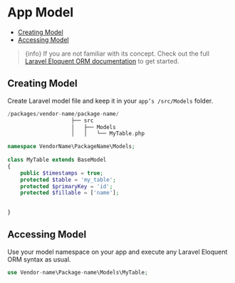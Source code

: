 # App Model

  - [Creating Model](#Creating-Model)
  - [Accessing Model](#Accessing-Model)


> {info} If you are not familiar with its concept. Check out the full [Laravel Eloquent ORM documentation](https://laravel.com/docs/master/eloquent) to get started. 

<a name="Creating-Model"></a>
## Creating Model

Create Laravel model file and keep it in your `app’s /src/Models` folder. 

```php
/packages/vendor-name/package-name/
                    ├── src
                    │   ├── Models
                    │   │   └── MyTable.php
```

```php
namespace VendorName\PackageName\Models;
  
class MyTable extends BaseModel
{
    public $timestamps = true;
    protected $table = 'my_table';
    protected $primaryKey = 'id';
    protected $fillable = ['name'];

    
}

```
<a name="Accessing-Model"></a>
## Accessing Model

Use your model namespace on your app and execute any Laravel Eloquent ORM syntax as usual.

```php
use Vendor-name\Package-name\Models\MyTable;

```

